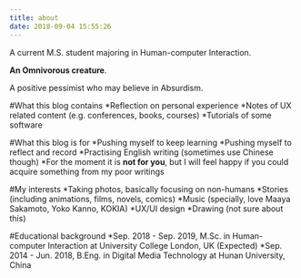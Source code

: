 ```yaml
---
title: about
date: 2018-09-04 15:55:26
---
```

A current M.S. student majoring in Human-computer Interaction.  

**An Omnivorous creature**.  

A positive pessimist who may believe in Absurdism.

#What this blog contains
*Reflection on personal experience
*Notes of UX related content (e.g. conferences, books, courses)
*Tutorials of some software

#What this blog is for
*Pushing myself to keep learning
*Pushing myself to reflect and record
*Practising English writing (sometimes use Chinese though)
*For the moment it is **not for you**, but I will feel happy if you could acquire something from my poor writings

#My interests
 *Taking photos, basically focusing on non-humans
 *Stories (including animations, films, novels, comics)
 *Music (specially, love Maaya Sakamoto, Yoko Kanno, KOKIA)
 *UX/UI design
 *Drawing (not sure about this)

#Educational background
 *Sep. 2018 - Sep. 2019, M.Sc. in Human-computer Interaction at University College London, UK (Expected)
 *Sep. 2014 - Jun. 2018, B.Eng. in Digital Media Technology at Hunan University, China
